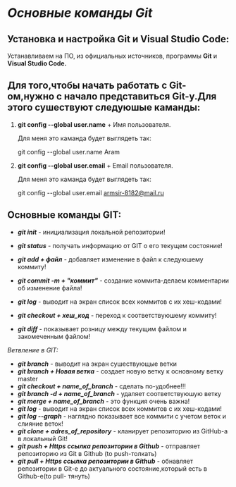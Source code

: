 # *Основные команды Git*

## __Установка и настройка Git и Visual Studio Code:__

Устанавливаем на ПО, из официальных источников, программы **Git** и **Visual Studio Code.**

## Для того,чтобы начать работать с Git-ом,нужно с начало представиться Git-у.Для этого сушествуют следуюшые каманды:
1. **git config --global user.name** + Имя
   пользователя.
   
   Для меня это каманда будет выглядеть так:
   
   git config --global user.name Aram
2. **git config --global user.email** + 
   Email пользователя.

   Для меня это каманда будет выглядеть так:

   git config --global user.email armsir-8182@mail.ru
## __Основные команды GIT:__
* __*git init*__ - инициализация локальной
    репозитории!

* __*git status*__ - получать информацию от GIT о   его текущем состояние!
* __*git add + файл*__ - добавляет изменение в файл к  следуюшему коммиту!
* __*git commit -m + "коммит"*__ - создание коммита-делаем комментарии об изменение файла!
* __*git log*__ - выводит на экран список всех коммитов с их хеш-кодами!
* __*git checkout + хеш_код*__ - переход к соответствуюшему коммиту!
* __*git diff*__ - показывает розницу между текущим файлом и закомеченным файлом!

_Ветвление в GIT:_
* __*git branch*__ - выводит на экран сушествующые ветки
* __*git branch + Новая ветка*__ - создает новую ветку к основному ветку master
* __*git checkout + name_of_branch*__ - сделать по-удобнее!!!
* __*git branch -d + name_of_branch*__ - удаляет соответствуюшую ветку
* __*git merge + name_of_branch*__ - это функция очень важна!
* __*git log*__ - выводит на экран список всех коммитов с их хеш-кодами!
* __*git log --graph*__ - наглядно показывает все коммити с учетом веток и слияние веток!
* __*git clone + adres_of_repository*__ - кланирует репозиторию из GitHub-а в локальный Git!
* __*git push + Https ссылка репозитории в Github*__ - отправляет репозиторию из Git в Github (to push-толкать)
* __*git pull + Https ссылка репозитории в Github*__ - обнавляет репозитории в Git-е до актуального состояние,который есть в Github-е(to pull- тянуть)